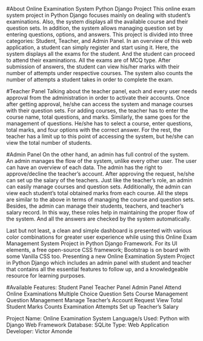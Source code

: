 #About Online Examination System Python Django Project
This online exam system project in Python Django focuses mainly on dealing with student’s examinations. Also, the system displays all the available course and their question sets. In addition, the system allows managing question set by entering questions, options, and answers. This project is divided into three categories: Student, Teacher, and Admin Panel. In an overview of this web application, a student can simply register and start using it. Here, the system displays all the exams for the student. And the student can proceed to attend their examinations. All the exams are of MCQ type. After submission of answers, the student can view his/her marks with their number of attempts under respective courses. The system also counts the number of attempts a student takes in order to complete the exam.

#Teacher Panel
Talking about the teacher panel, each and every user needs approval from the administration in order to activate their accounts. Once after getting approval, he/she can access the system and manage courses with their question sets. For adding courses, the teacher has to enter the course name, total questions, and marks. Similarly, the same goes for the management of questions. He/she has to select a course, enter questions, total marks, and four options with the correct answer. For the rest, the teacher has a limit up to this point of accessing the system, but he/she can view the total number of students.

#Admin Panel
On the other hand, an admin has full control of the system. An admin manages the flow of the system, unlike every other user. The user can have an overview of each data. The admin has the right to approve/decline the teacher’s account. After approving the request, he/she can set up the salary of the teachers. Just like the teacher’s role, an admin can easily manage courses and question sets. Additionally, the admin can view each student’s total obtained marks from each course. All the steps are similar to the above in terms of managing the course and question sets. Besides, the admin can manage their students, teachers, and teacher’s salary record. In this way, these roles help in maintaining the proper flow of the system. And all the answers are checked by the system automatically.


Last but not least, a clean and simple dashboard is presented with various color combinations for greater user experience while using this Online Exam Management System Project in Python Django Framework. For its UI elements, a free open-source CSS  framework; Bootstrap is on board with some Vanilla CSS too. Presenting a new Online Examination System Project in Python Django which includes an admin panel with student and teacher that contains all the essential features to follow up, and a knowledgeable resource for learning purposes.

#Available Features:
Student Panel
Teacher Panel
Admin Panel
Attend Online Examinations
Multiple Choice Question Sets
Course Management
Question Management
Manage Teacher’s Account Request
View Total Student Marks
Counts Examination Attempts
Set up Teacher’s Salary

Project Name:	Online Examination System
Language/s Used:	Python with Django Web Framework
Database:	SQLite
Type:	Web Application
Developer:	Victor Amonde
